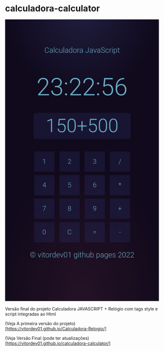 # calculadora-calculator
![App Ideas Image](./calculadora.jpg)

Versão final do projeto Calculadora JAVASCRIPT + Relógio com tags style e script integradas ao Html

(Veja A primeira versão do projeto) [https://vitordev01.github.io/Calculadora-Relogio/]

(Veja Versão Final (pode ter atualizações) [https://vitordev01.github.io/calculadora-calculator/]
